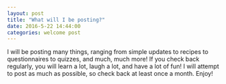 ```yaml
---
layout: post
title: "What will I be posting?"
date: 2016-5-22 14:44:00
categories: welcome post
---
```

I will be posting many things, ranging from simple updates to recipes to questionnaires to quizzes, and much, much more!  If you check back
regularly, you will learn a lot, laugh a lot, and have a lot of fun!  I will attempt to post as much as possible, so check back at least 
once a month.  Enjoy!
